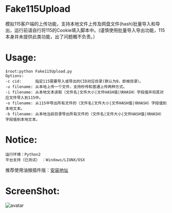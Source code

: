 # Fake115Upload
模拟115客户端的上传功能，支持本地文件上传及网盘文件(hash)批量导入和导出，运行前请自行将115的Cookie填入脚本中。(谨慎使用批量导入导出功能，115本身并未提供此类功能，出了问题概不负责。）

# Usage:
```
$root:python Fake115Upload.py 
Options:
-c cid:      指定115需要导入或导出的CID对应目录(默认为0，即根目录）。
-u filename: 从本地上传一个文件，支持秒传和普通上传两种方式。
-i filename: 从本地文本读取（文件名|文件大小|文件HASH值|块HASH）字段值并将其对应文件导入到115中。
-o filename: 从115中导出所有文件的（文件名|文件大小|文件HASH值|块HASH）字段值到本地文本。
-b filename: 从本地当前目录导出所有文件的（文件名|文件大小|文件HASH值|块HASH）字段值到本地文本。

```
# Notice:
  ```
  运行环境：Python2 
  平台支持（已测试） ：Windows/LIUNX/OSX 
  
  ```
  推荐使用油猴插件版：[安装地址](https://greasyfork.org/ja/scripts/386724-115%E4%B8%80%E9%94%AE%E8%BD%AC%E5%AD%98)


# ScreenShot:
   
  ![avatar](https://raw.githubusercontent.com/T3rry7f/Fake115Upload/master/screenshot.png)


